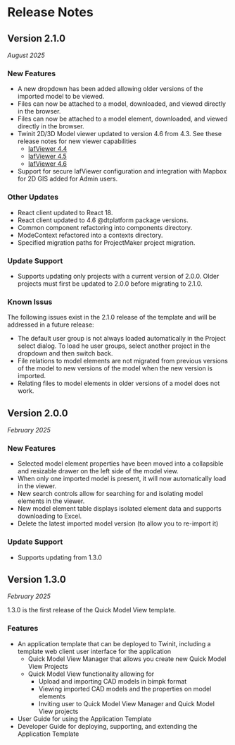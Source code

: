 # Release Notes

## Version 2.1.0
_August 2025_

### New Features

* A new dropdown has been added allowing older versions of the imported model to be viewed.
* Files can now be attached to a model, downloaded, and viewed directly in the browser.
* Files can now be attached to a model element, downloaded, and viewed directly in the browser.
* Twinit 2D/3D Model viewer updated to version 4.6 from 4.3. See these release notes for new viewer capabilities
   * [IafViewer 4.4](https://twinit.dev/docs/concepts/v4.4/release-notes#improved-iafviewer)
   * [IafViewer 4.5](https://twinit.dev/docs/concepts/v4.5/release-notes#improved-iafviewer)
   * [IafViewer 4.6](https://twinit.dev/docs/concepts/release-notes#gis-feature-for-the-iafviewer)
* Support for secure IafViewer configuration and integration with Mapbox for 2D GIS added for Admin users.

### Other Updates

* React client updated to React 18.
* React client updated to 4.6 @dtplatform package versions.
* Common component refactoring into components directory.
* ModeContext refactored into a contexts directory.
* Specified migration paths for ProjectMaker project migration.

### Update Support

* Supports updating only projects with a current version of 2.0.0. Older projects must first be updated to 2.0.0 before migrating to 2.1.0.

### Known Issus

The following issues exist in the 2.1.0 release of the template and will be addressed in a future release:

* The default user group is not always loaded automatically in the Project select dialog. To load he user groups, select another project in the dropdown and then switch back.
* File relations to model elements are not migrated from previous versions of the model to new versions of the model when the new version is imported.
* Relating files to model elements in older versions of a model does not work.
 
## Version 2.0.0
_February 2025_

### New Features

* Selected model element properties have been moved into a collapsible and resizable drawer on the left side of the model view.
* When only one imported model is present, it will now automatically load in the viewer.
* New search controls allow for searching for and isolating model elements in the viewer.
* New model element table displays isolated element data and supports downloading to Excel.
* Delete the latest imported model version (to allow you to re-import it)

### Update Support

* Supports updating from 1.3.0

## Version 1.3.0
_February 2025_

1.3.0 is the first release of the Quick Model View template.

### Features

* An application template that can be deployed to Twinit, including a template web client user interface for the application
   * Quick Model View Manager that allows you create new Quick Model View Projects
   * Quick Model View functionality allowing for
      * Upload and importing CAD models in bimpk format
      * Viewing imported CAD models and the properties on model elements
      * Inviting user to Quick Model View Manager and Quick Model View projects
* User Guide for using the Application Template
* Developer Guide for deploying, supporting, and extending the Application Template